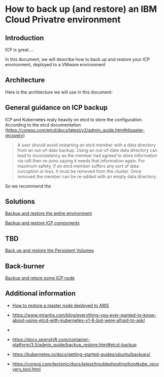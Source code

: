 # How to back up (and restore) an IBM Cloud Privatre environment

## Introduction

ICP is great….

In this document, we will describe how to back up and restore your ICP environment, deployed to a VMware environment

## Architecture 

Here is the architecture we will use in this document:

## General guidance on ICP backup

ICP and Kubernetes realy heavily on etcd to store the configuration. According to the etcd documentation (https://coreos.com/etcd/docs/latest/v2/admin_guide.html#disaster-recovery)

> A user should avoid restarting an etcd member with a data directory from an out-of-date backup. Using an out-of-date data directory can lead to inconsistency as the member had agreed to store information via raft then re-joins saying it needs that information again. For maximum safety, if an etcd member suffers any sort of data corruption or loss, it must be removed from the cluster. Once removed the member can be re-added with an empty data directory.

So we recommend the 

## Solutions

[Backup and restore the entire environment](entire.md)

[Backup and restore ICP components](components.md)


## TBD

[Back up and restore the Persistent Volumes](pvs.md)


## Back-burner

[Backup and retore some ICP node](some.md)


## Additional information

* [How to restore a master node deployed to AWS](https://github.ibm.com/jkwong/icp-aws-hertz/blob/master/MasterNodeRecovery.md)

* <https://www.mirantis.com/blog/everything-you-ever-wanted-to-know-about-using-etcd-with-kubernetes-v1-6-but-were-afraid-to-ask/>
* 
* <https://docs.openshift.com/container-platform/3.5/admin_guide/backup_restore.html#etcd-backup>

* <https://kubernetes.io/docs/getting-started-guides/ubuntu/backups/>

* <https://coreos.com/tectonic/docs/latest/troubleshooting/bootkube_recovery_tool.html>

